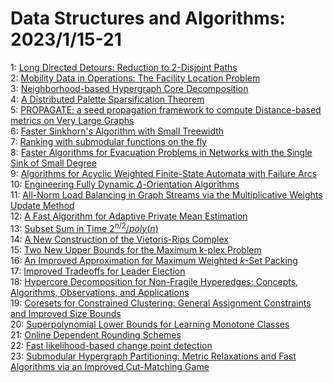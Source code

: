 # Data Structures and Algorithms: 2023/1/15-21  
1: [Long Directed Detours: Reduction to $2$-Disjoint Paths](https://doi.org/10.48550/arXiv.2301.06105)  
2: [Mobility Data in Operations: The Facility Location Problem](https://doi.org/10.48550/arXiv.2301.06246)  
3: [Neighborhood-based Hypergraph Core Decomposition](https://doi.org/10.48550/arXiv.2301.06426)  
4: [A Distributed Palette Sparsification Theorem](https://doi.org/10.48550/arXiv.2301.06457)  
5: [PROPAGATE: a seed propagation framework to compute Distance-based  metrics on Very Large Graphs](https://doi.org/10.48550/arXiv.2301.06499)  
6: [Faster Sinkhorn's Algorithm with Small Treewidth](https://doi.org/10.48550/arXiv.2301.06741)  
7: [Ranking with submodular functions on the fly](https://doi.org/10.48550/arXiv.2301.06787)  
8: [Faster Algorithms for Evacuation Problems in Networks with the Single  Sink of Small Degree](https://doi.org/10.48550/arXiv.2301.06857)  
9: [Algorithms for Acyclic Weighted Finite-State Automata with Failure Arcs](https://doi.org/10.48550/arXiv.2301.06862)  
10: [Engineering Fully Dynamic $\Delta$-Orientation Algorithms](https://doi.org/10.48550/arXiv.2301.06968)  
11: [All-Norm Load Balancing in Graph Streams via the Multiplicative Weights  Update Method](https://doi.org/10.48550/arXiv.2301.07007)  
12: [A Fast Algorithm for Adaptive Private Mean Estimation](https://doi.org/10.48550/arXiv.2301.07078)  
13: [Subset Sum in Time $2^{n/2} / poly(n)$](https://doi.org/10.48550/arXiv.2301.07134)  
14: [A New Construction of the Vietoris-Rips Complex](https://doi.org/10.48550/arXiv.2301.07191)  
15: [Two New Upper Bounds for the Maximum k-plex Problem](https://doi.org/10.48550/arXiv.2301.07300)  
16: [An Improved Approximation for Maximum Weighted $k$-Set Packing](https://doi.org/10.48550/arXiv.2301.07537)  
17: [Improved Tradeoffs for Leader Election](https://doi.org/10.48550/arXiv.2301.08235)  
18: [Hypercore Decomposition for Non-Fragile Hyperedges: Concepts,  Algorithms, Observations, and Applications](https://doi.org/10.48550/arXiv.2301.08440)  
19: [Coresets for Constrained Clustering: General Assignment Constraints and  Improved Size Bounds](https://doi.org/10.48550/arXiv.2301.08460)  
20: [Superpolynomial Lower Bounds for Learning Monotone Classes](https://doi.org/10.48550/arXiv.2301.08486)  
21: [Online Dependent Rounding Schemes](https://doi.org/10.48550/arXiv.2301.08680)  
22: [Fast likelihood-based change point detection](https://doi.org/10.48550/arXiv.2301.08892)  
23: [Submodular Hypergraph Partitioning: Metric Relaxations and Fast  Algorithms via an Improved Cut-Matching Game](https://doi.org/10.48550/arXiv.2301.08920)  